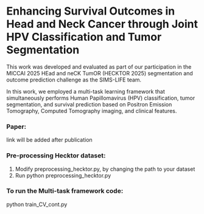 # Enhancing Survival Outcomes in Head and Neck Cancer through Joint HPV Classification and Tumor Segmentation

This work was developed and evaluated as part of our participation in the MICCAI 2025 HEad and neCK TumOR (HECKTOR 2025) segmentation and outcome prediction challenge as the SIMS-LIFE team.

In this work, we employed a multi-task learning framework that simultaneously performs Human Papillomavirus (HPV) classification, tumor segmentation, and survival prediction based on Positron Emission Tomography, Computed Tomography imaging, and clinical features. 

### Paper:
link will be added after publication


### Pre-processing Hecktor dataset:
1. Modify preprocessing_hecktor.py, by changing the path to your dataset
3. Run python preprocessing_hecktor.py


### To run the Multi-task framework code:
python train_CV_cont.py

